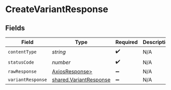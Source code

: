 # CreateVariantResponse


## Fields

| Field                                                            | Type                                                             | Required                                                         | Description                                                      |
| ---------------------------------------------------------------- | ---------------------------------------------------------------- | ---------------------------------------------------------------- | ---------------------------------------------------------------- |
| `contentType`                                                    | *string*                                                         | :heavy_check_mark:                                               | N/A                                                              |
| `statusCode`                                                     | *number*                                                         | :heavy_check_mark:                                               | N/A                                                              |
| `rawResponse`                                                    | [AxiosResponse>](https://axios-http.com/docs/res_schema)         | :heavy_minus_sign:                                               | N/A                                                              |
| `variantResponse`                                                | [shared.VariantResponse](../../models/shared/variantresponse.md) | :heavy_minus_sign:                                               | N/A                                                              |